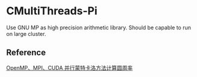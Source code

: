 # CMultiThreads-Pi

Use GNU MP as high precision arithmetic library.
Should be capable to run on large cluster.

## Reference

[OpenMP、MPI、CUDA 并行蒙特卡洛方法计算圆周率](https://www.jeddd.com/article/parallel-monte-carlo-method-estimate-pi.html)